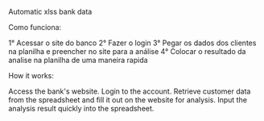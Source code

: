 Automatic xlss bank data

Como funciona:

1° Acessar o site do banco
2° Fazer o login
3° Pegar os dados dos clientes na planilha e preencher no site para a análise
4° Colocar o resultado da analise na planilha de uma maneira rapida


How it works:

Access the bank's website.
Login to the account.
Retrieve customer data from the spreadsheet and fill it out on the website for analysis.
Input the analysis result quickly into the spreadsheet.

